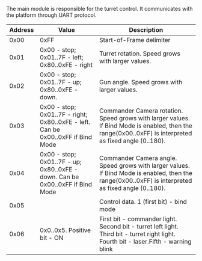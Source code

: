 The main module is responsible for the turret control. It communicates with the platform through UART protocol.

|  Address |                     Value                       |                                                           Description                                                                 |
|----------|-------------------------------------------------|---------------------------------------------------------------------------------------------------------------------------------------|
|   0x00   |               0xFF                                                              | Start-of-Frame delimiter                                  |
|   0x01   | 0x00 - stop; 0x01..7F - left; 0x80..0xFE - right                                  | Turret rotation. Speed grows with larger values.          |
|   0x02   | 0x00 - stop; 0x01..7F - up; 0x80..0xFE - down.                                    | Gun angle. Speed grows with larger values.                |
|   0x03   | 0x00 - stop; 0x01..7F - right; 0x80..0xFE - left. Can be 0x00..0xFF if Bind Mode  | Commander Camera rotation. Speed grows with larger values. If Bind Mode is enabled, then the range(0x00..0xFF) is interpreted as fixed angle (0..180).                                                                          |
|   0x04   | 0x00 - stop; 0x01..7F - up; 0x80..0xFE - down. Can be 0x00..0xFF if Bind Mode      | Commander Camera angle. Speed grows with larger values. If Bind Mode is enabled, then the range(0x00..0xFF) is interpreted as fixed angle (0..180). |
|   0x05   |                                                 | Control data. 1 (first bit) - bind mode
|   0x06   | 0x0..0x5. Positive bit - ON                     | First bit - commander light. Second bit - turret left light. Third bit - turret right light. Fourth bit - laser.Fifth - warning blink |
